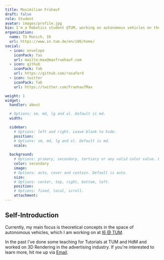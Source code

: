```yaml
---
title: Maximilian Frühauf
draft: false
role: Student
avatar: images/profile.jpg
bio: I'm a Robotics student @TUM, working on autonomous vehicles on the side. Always on the lookout for cool stuff to work on. :wq!
organization:
  name: TU Munich, I6
  url: https://www.in.tum.de/en/i06/home/
social:
  - icon: envelope
    iconPack: fas
    url: mailto:max@maxfruehauf.com
  - icon: github
    iconPack: fab
    url: https://github.com/rasaford
  - icon: twitter
    iconPack: fab
    url: https://twitter.com/FruehaufMax

weight: 1
widget:
  handler: about

  # Options: sm, md, lg and xl. Default is md.
  width:

  sidebar:
    # Options: left and right. Leave blank to hide.
    position:
    # Options: sm, md, lg and xl. Default is md.
    scale:
  
  background:
    # Options: primary, secondary, tertiary or any valid color value. Default is primary.
    color: secondary
    image:
    # Options: auto, cover and contain. Default is auto.
    size:
    # Options: center, top, right, bottom, left.
    position:
    # Options: fixed, local, scroll.
    attachment: 
---
```


## Self-Introduction

Currently, my main focus is theoretical concepts in the space of autonomous vehicles, 
which I am working on at [I6 @ TUM](https://www.in.tum.de/en/i06/home/).

In the past I've done some teaching for Tutorials at TUM and HdM and worked on 3D Rendering in the advertising industry.
If you're interested to learn more, hit me up via [Email](mailto:max@maxfruehauf.com).

